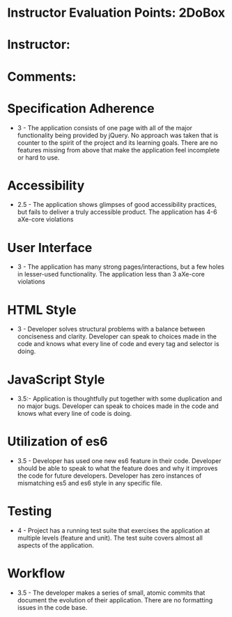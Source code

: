 # Instructor Evaluation Points: 2DoBox
# Instructor:
# Comments:

# Specification Adherence

* 3 - The application consists of one page with all of the major functionality being provided by jQuery. No approach was taken that is counter to the spirit of the project and its learning goals. There are no features missing from above that make the application feel incomplete or hard to use.


# Accessibility

* 2.5 - The application shows glimpses of good accessibility practices, but fails to deliver a truly accessible product. The application has  4-6 aXe-core violations


# User Interface

* 3 - The application has many strong pages/interactions, but a few holes in lesser-used functionality. The application less than 3 aXe-core violations


# HTML Style

* 3 - Developer solves structural problems with a balance between conciseness and clarity. Developer can speak to choices made in the code and knows what every line of code and every tag and selector is doing.


# JavaScript Style

* 3.5:- Application is thoughtfully put together with some duplication and no major bugs. Developer can speak to choices made in the code and knows what every line of code is doing.


# Utilization of es6

* 3.5 - Developer has used one new es6 feature in their code. Developer should be able to speak to what the feature does and why it improves the code for future developers. Developer has zero instances of mismatching es5 and es6 style in any specific file.


# Testing

* 4 - Project has a running test suite that exercises the application at multiple levels (feature and unit). The test suite covers almost all aspects of the application.


# Workflow

* 3.5 - The developer makes a series of small, atomic commits that document the evolution of their application. There are no formatting issues in the code base.
